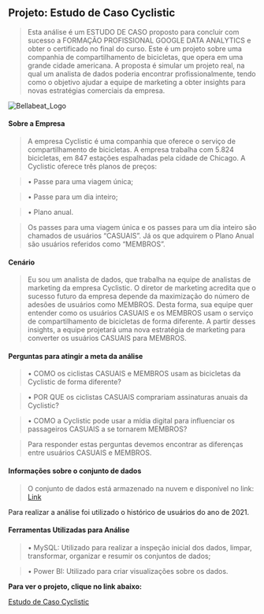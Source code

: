 ## Projeto: Estudo de Caso Cyclistic


> Esta análise é um ESTUDO DE CASO proposto para concluir com sucesso a FORMAÇÃO PROFISSIONAL GOOGLE DATA ANALYTICS e obter o certificado no final do curso. Este é um projeto sobre uma companhia de compartilhamento de bicicletas, que opera em uma grande cidade americana. A proposta é simular um projeto real, na qual um analista de dados poderia encontrar profissionalmente, tendo como o objetivo ajudar a equipe de marketing a obter insights para novas estratégias comerciais da empresa.

![Bellabeat_Logo](Bellabeat_logo.png)

#### Sobre a Empresa

> A empresa Cyclistic é uma companhia que oferece o serviço de compartilhamento de bicicletas. A empresa trabalha com 5.824 bicicletas, em 847 estações espalhadas pela cidade de Chicago. A Cyclistic oferece três planos de preços:

>• Passe para uma viagem única;

>• Passe para um dia inteiro;

>• Plano anual.

> Os passes para uma viagem única e os passes para um dia inteiro são chamados de usuários “CASUAIS”. Já os que adquirem o Plano Anual são usuários referidos como “MEMBROS”.

#### Cenário

> Eu sou um analista de dados, que trabalha na equipe de analistas de marketing da empresa Cyclistic. O diretor de marketing acredita que o sucesso futuro da empresa depende da maximização do número de adesões de usuários como MEMBROS. Desta forma, sua equipe quer entender como os usuários CASUAIS e os MEMBROS usam o serviço de compartilhamento de bicicletas de forma diferente. A partir desses insights, a equipe projetará uma nova estratégia de marketing para converter os usuários CASUAIS para MEMBROS.

#### Perguntas para atingir a meta da análise

>• COMO os ciclistas CASUAIS e MEMBROS usam as bicicletas da Cyclistic de forma diferente?

>• POR QUE os ciclistas CASUAIS comprariam assinaturas anuais da Cyclistic?

>• COMO a Cyclistic pode usar a mídia digital para influenciar os passageiros CASUAIS a se tornarem MEMBROS?

> Para responder estas perguntas devemos encontrar as diferenças entre usuários CASUAIS e MEMBROS.


#### Informações sobre o conjunto de dados

> O conjunto de dados está armazenado na nuvem e disponível no link: [Link]()

Para realizar a análise foi utilizado o histórico de usuários do ano de 2021.


#### Ferramentas Utilizadas para Análise

>•	MySQL: Utilizado para realizar a inspeção inicial dos dados, limpar, transformar, organizar e resumir os conjuntos de dados;

>•	Power BI: Utilizado para criar visualizações sobre os dados.

**Para ver o projeto, clique no link abaixo:**

[Estudo de Caso Cyclistic](https://htmlpreview.github.io/?https://github.com/gustavogcunha/bellabeat_capstone/blob/main/Bellabeat_Capstone.html)
